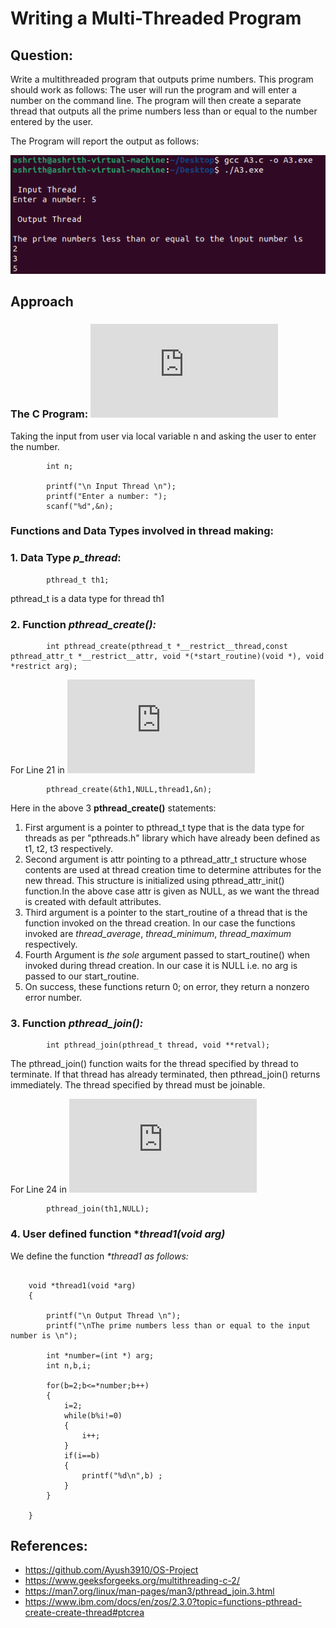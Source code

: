 # Writing a Multi-Threaded Program

## Question:

Write a multithreaded program that outputs prime numbers. This program should work as follows: The user will run the program and will
enter a number on the command line. The program will then create a
separate thread that outputs all the prime numbers less than or equal to
the number entered by the user.

The Program will report the output as follows:

![Project Image](https://github.com/ashrithdr/OS-Assignment/blob/main/Question%202-4.23/output%20images/final_program_run.png)

## Approach

### The C Program: ![threads.c](https://github.com/ashrithdr/OS-Assignment/blob/main/Question%202-4.23/Problem4_23.c)
Taking the input from user via local variable n and asking the user to enter the number.

```
        int n; 

        printf("\n Input Thread \n");
	    printf("Enter a number: ");
	    scanf("%d",&n);
```

### Functions and Data Types involved in thread making:

### 1. **Data Type *p_thread***:
```
        pthread_t th1;
```
pthread_t is a data type for thread th1
### **2. Function *pthread_create():***
```
        int pthread_create(pthread_t *__restrict__thread,const pthread_attr_t *__restrict__attr, void *(*start_routine)(void *), void *restrict arg);
```
For Line 21 in ![threads.c](https://github.com/ashrithdr/OS-Assignment/blob/main/Question%202-4.23/Problem4_23.c) 
```
        pthread_create(&th1,NULL,thread1,&n);
```
Here in the above 3 **pthread_create()** statements:

  1. First argument is a pointer to pthread_t type that is the data type for threads as per "pthreads.h" library which have already been defined as t1, t2, t3 respectively.
  2. Second argument is attr pointing to a pthread_attr_t structure whose contents are used at thread creation time to determine attributes for the new thread. This structure is initialized using pthread_attr_init() function.In the above case attr is given as NULL, as we want the thread is created with default attributes.
  3. Third argument is a pointer to the start_routine of a thread that is the function invoked on the thread creation. In our case the functions invoked are *thread_average*, *thread_minimum*, *thread_maximum* respectively.
  4. Fourth Argument is *the sole* argument passed to start_routine() when invoked during thread creation. In our case it is NULL i.e. no arg is passed to our start_routine.
  5. On success, these functions return 0; on error, they return a nonzero error number.

### **3. Function *pthread_join():***
```
        int pthread_join(pthread_t thread, void **retval);
```

The pthread_join() function waits for the thread specified by
thread to terminate.  If that thread has already terminated, then
pthread_join() returns immediately.  The thread specified by
thread must be joinable.

For Line 24 in ![threads.c](https://github.com/ashrithdr/OS-Assignment/blob/main/Question%202-4.23/Problem4_23.c)
```
        pthread_join(th1,NULL);
```
###  **4. User defined function \**thread1(void *arg)****

We define the function *\*thread1 as follows:*

```

	void *thread1(void *arg)
    {
	
	    printf("\n Output Thread \n");
	    printf("\nThe prime numbers less than or equal to the input number is \n");

	    int *number=(int *) arg;
	    int n,b,i;
	
	    for(b=2;b<=*number;b++)
	    {
 	 	    i=2;
 		    while(b%i!=0)
  		    {
  			    i++;
  		    }
 		    if(i==b)
  		    {
			    printf("%d\n",b) ;
		    }
  	    }

    }        
```
## References:


* https://github.com/Ayush3910/OS-Project
* https://www.geeksforgeeks.org/multithreading-c-2/
* https://man7.org/linux/man-pages/man3/pthread_join.3.html
* https://www.ibm.com/docs/en/zos/2.3.0?topic=functions-pthread-create-create-thread#ptcrea
